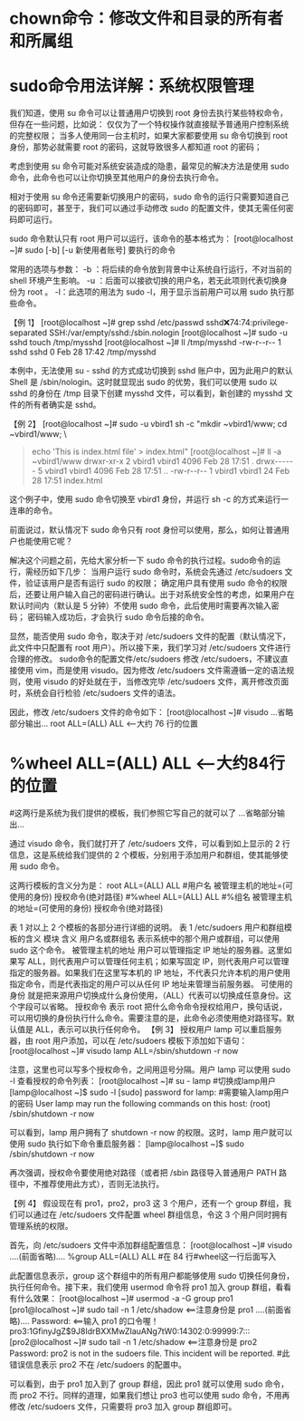 




# chown命令：修改文件和目录的所有者和所属组
# sudo命令用法详解：系统权限管理
我们知道，使用 su 命令可以让普通用户切换到 root 身份去执行某些特权命令，但存在一些问题，比如说：
仅仅为了一个特权操作就直接赋予普通用户控制系统的完整权限；
当多人使用同一台主机时，如果大家都要使用 su 命令切换到 root 身份，那势必就需要 root 的密码，这就导致很多人都知道 root 的密码；

考虑到使用 su 命令可能对系统安装造成的隐患，最常见的解决方法是使用 sudo 命令，此命令也可以让你切换至其他用户的身份去执行命令。

相对于使用 su 命令还需要新切换用户的密码，sudo 命令的运行只需要知道自己的密码即可，甚至于，我们可以通过手动修改 sudo 的配置文件，使其无需任何密码即可运行。

sudo 命令默认只有 root 用户可以运行，该命令的基本格式为：
[root@localhost ~]# sudo [-b] [-u 新使用者账号] 要执行的命令

常用的选项与参数：
-b  ：将后续的命令放到背景中让系统自行运行，不对当前的 shell 环境产生影响。
-u  ：后面可以接欲切换的用户名，若无此项则代表切换身份为 root 。
-l：此选项的用法为 sudo -l，用于显示当前用户可以用 sudo 执行那些命令。

【例 1】
[root@localhost ~]#  grep sshd /etc/passwd
sshd:x:74:74:privilege-separated SSH:/var/empty/sshd:/sbin.nologin
[root@localhost ~]#  sudo -u sshd touch /tmp/mysshd
[root@localhost ~]#  ll /tmp/mysshd
-rw-r--r-- 1 sshd sshd 0 Feb 28 17:42 /tmp/mysshd

本例中，无法使用 su - sshd 的方式成功切换到 sshd 账户中，因为此用户的默认 Shell 是 /sbin/nologin。这时就显现出 sudo 的优势，我们可以使用 sudo 以 sshd 的身份在 /tmp 目录下创建 mysshd 文件，可以看到，新创建的 mysshd 文件的所有者确实是 sshd。

【例 2】
[root@localhost ~]#  sudo -u vbird1 sh -c "mkdir ~vbird1/www; cd ~vbird1/www; \
>  echo 'This is index.html file' > index.html"
[root@localhost ~]#  ll -a ~vbird1/www
drwxr-xr-x 2 vbird1 vbird1 4096 Feb 28 17:51 .
drwx------ 5 vbird1 vbird1 4096 Feb 28 17:51 ..
-rw-r--r-- 1 vbird1 vbird1   24 Feb 28 17:51 index.html

这个例子中，使用 sudo 命令切换至 vbird1 身份，并运行 sh -c 的方式来运行一连串的命令。

前面说过，默认情况下 sudo 命令只有 root 身份可以使用，那么，如何让普通用户也能使用它呢？

解决这个问题之前，先给大家分析一下 sudo 命令的执行过程。sudo命令的运行，需经历如下几步：
当用户运行 sudo 命令时，系统会先通过 /etc/sudoers 文件，验证该用户是否有运行 sudo 的权限；
确定用户具有使用 sudo 命令的权限后，还要让用户输入自己的密码进行确认。出于对系统安全性的考虑，如果用户在默认时间内（默认是 5 分钟）不使用 sudo 命令，此后使用时需要再次输入密码；
密码输入成功后，才会执行 sudo 命令后接的命令。

显然，能否使用 sudo 命令，取决于对 /etc/sudoers 文件的配置（默认情况下，此文件中只配置有 root 用户）。所以接下来，我们学习对 /etc/sudoers 文件进行合理的修改。
sudo命令的配置文件/etc/sudoers
修改 /etc/sudoers，不建议直接使用 vim，而是使用 visudo。因为修改 /etc/sudoers 文件需遵循一定的语法规则，使用 visudo 的好处就在于，当修改完毕 /etc/sudoers 文件，离开修改页面时，系统会自行检验 /etc/sudoers 文件的语法。

因此，修改 /etc/sudoers 文件的命令如下：
[root@localhost ~]# visudo
…省略部分输出…
root ALL=(ALL) ALL  <--大约 76 行的位置
# %wheel ALL=(ALL) ALL   <--大约84行的位置
#这两行是系统为我们提供的模板，我们参照它写自己的就可以了
…省略部分输出…

通过 visudo 命令，我们就打开了 /etc/sudoers 文件，可以看到如上显示的 2 行信息，这是系统给我们提供的 2 个模板，分别用于添加用户和群组，使其能够使用 sudo 命令。

这两行模板的含义分为是：
root ALL=(ALL) ALL
#用户名 被管理主机的地址=(可使用的身份) 授权命令(绝对路径)
#%wheel ALL=(ALL) ALL
#%组名 被管理主机的地址=(可使用的身份) 授权命令(绝对路径)

表 1 对以上 2 个模板的各部分进行详细的说明。
表 1 /etc/sudoers 用户和群组模板的含义
模块	含义
用户名或群组名	表示系统中的那个用户或群组，可以使用 sudo 这个命令。
被管理主机的地址	用户可以管理指定 IP 地址的服务器。这里如果写 ALL，则代表用户可以管理任何主机；如果写固定 IP，则代表用户可以管理指定的服务器。如果我们在这里写本机的 IP 地址，不代表只允许本机的用户使用指定命令，而是代表指定的用户可以从任何 IP 地址来管理当前服务器。
可使用的身份	就是把来源用户切换成什么身份使用，（ALL）代表可以切换成任意身份。这个字段可以省略。
授权命令	表示 root 把什么命令命令授权给用户，换句话说，可以用切换的身份执行什么命令。需要注意的是，此命令必须使用绝对路径写。默认值是 ALL，表示可以执行任何命令。
【例 3】
授权用户 lamp 可以重启服务器，由 root 用户添加，可以在 /etc/sudoers 模板下添加如下语句：
[root@localhost ~]# visudo
lamp ALL=/sbin/shutdown -r now

注意，这里也可以写多个授权命令，之间用逗号分隔。用户 lamp 可以使用 sudo -l 查看授权的命令列表：
[root@localhost ~]# su - lamp
#切换成lamp用户
[lamp@localhost ~]$ sudo -l
[sudo] password for lamp:
#需要输入lamp用户的密码
User lamp may run the following commands on this host:
(root) /sbin/shutdown -r now

可以看到，lamp 用户拥有了 shutdown -r now 的权限。这时，lamp 用户就可以使用 sudo 执行如下命令重启服务器：
[lamp@localhost ~]$ sudo /sbin/shutdown -r now

再次强调，授权命令要使用绝对路径（或者把 /sbin 路径导入普通用户 PATH 路径中，不推荐使用此方式），否则无法执行。

【例 4】
假设现在有 pro1，pro2，pro3 这 3 个用户，还有一个 group 群组，我们可以通过在 /etc/sudoers 文件配置 wheel 群组信息，令这 3 个用户同时拥有管理系统的权限。

首先，向 /etc/sudoers 文件中添加群组配置信息：
[root@localhost ~]# visudo
....(前面省略)....
%group     ALL=(ALL)    ALL
#在 84 行#wheel这一行后面写入

此配置信息表示，group 这个群组中的所有用户都能够使用 sudo 切换任何身份，执行任何命令。接下来，我们使用 usermod 命令将 pro1 加入 group 群组，看看有什么效果：
[root@localhost ~]# usermod -a -G group pro1
[pro1@localhost ~]# sudo tail -n 1 /etc/shadow <==注意身份是 pro1
....(前面省略)....
Password:  <==输入 pro1 的口令喔！
pro3:$1$GfinyJgZ$9J8IdrBXXMwZIauANg7tW0:14302:0:99999:7:::
[pro2@localhost ~]# sudo tail -n 1 /etc/shadow <==注意身份是 pro2
Password:
pro2 is not in the sudoers file.  This incident will be reported.
#此错误信息表示 pro2 不在 /etc/sudoers 的配置中。

可以看到，由于 pro1 加入到了 group 群组，因此 pro1 就可以使用 sudo 命令，而 pro2 不行。同样的道理，如果我们想让 pro3 也可以使用 sudo 命令，不用再修改 /etc/sudoers 文件，只需要将 pro3 加入 group 群组即可。